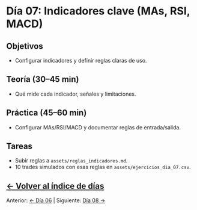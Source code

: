 # Día 07: Indicadores clave (MAs, RSI, MACD)

## Objetivos
- Configurar indicadores y definir reglas claras de uso.

## Teoría (30–45 min)
- Qué mide cada indicador, señales y limitaciones.

## Práctica (45–60 min)
- Configurar MAs/RSI/MACD y documentar reglas de entrada/salida.

## Tareas
- Subir reglas a `assets/reglas_indicadores.md`.
- 10 trades simulados con esas reglas en `assets/ejercicios_dia_07.csv`.

[← Volver al índice de días](README.md)
---
Anterior: [← Día 06](Dia_06.md) | Siguiente: [Día 08 →](Dia_08.md)

